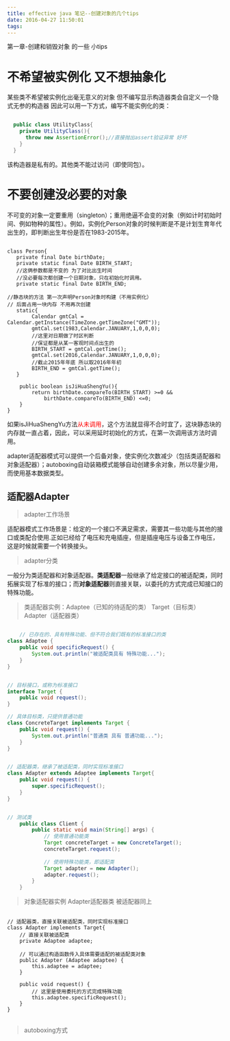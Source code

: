 ```yaml
---
title: effective java 笔记--创建对象的几个tips
date: 2016-04-27 11:50:01
tags:
---
```

第一章-创建和销毁对象 的一些 小tips

<!-- more -->
# 不希望被实例化 又不想抽象化
某些类不希望被实例化出毫无意义的对象 但不编写显示构造器类会自定义一个隐式无参的构造器 因此可以用一下方式，编写不能实例化的类：

```java

  public class UtilityClass{
    private UtilityClass(){
      throw new AssertionError();//直接抛出assert验证异常 好坏
    }
  }
```
该构造器是私有的。其他类不能过访问（即使同包）。

# 不要创建没必要的对象

不可变的对象一定要重用（singleton）；重用绝逼不会变的对象（例如计时初始时间、例如物种的属性）。例如，实例化Person对象的时候判断是不是计划生育年代出生的，即判断出生年份是否在1983-2015年。

```

class Person{
   private final Date birthDate;
   private static final Date BIRTH_START;
   //这俩参数都是不变的 为了对比出生时间 
   //没必要每次都创建一个日期对象，只在初始化时调用。
   private static final Date BIRTH_END; 

//静态块的方法 第一次声明Person对象时构建（不用实例化）
// 后面占用一块内存 不用再次创建
   static{
        Calendar gmtCal = Calendar.getInstance(TimeZone.getTimeZone("GMT"));
        gmtCal.set(1983,Calendar.JANUARY,1,0,0,0);
        //这里对日期做了时区判断 
        //保证都是从某一客观时间点出生的
        BIRTH_START = gmtCal.getTime();
        gmtCal.set(2016,Calendar.JANUARY,1,0,0,0);
        //截止2015年年底 所以取2016年年初
        BIRTH_END = gmtCal.getTime();
   }

    public boolean isJiHuaShengYu(){
        return birthDate.compareTo(BIRTH_START) >=0 &&
            birthDate.compareTo(BIRTH_END) <=0;
    }
}
```

如果isJiHuaShengYu方法<font color="red">从未调用</font>，这个方法就显得不合时宜了，这块静态块的内存就一直占着，因此，可以采用延时初始化的方式，在第一次调用该方法时调用。

adapter适配器模式可以提供一个后备对象，使实例化次数减少（包括类适配器和对象适配器）；autoboxing自动装箱模式能够自动创建多余对象，所以尽量少用，而使用基本数据类型。

## 适配器Adapter

>adapter工作场景

适配器模式工作场景是：给定的一个接口不满足需求，需要其一些功能与其他的接口或类配合使用.正如已经给了电压和充电插座，但是插座电压与设备工作电压，这是时候就需要一个转换接头。

>adapter分类 

一般分为类适配器和对象适配器。**类适配器**一般继承了给定接口的被适配类，同时拓展实现了标准的接口；而**对象适配器**则直接关联，以委托的方式完成已知接口的特殊功能。

>类适配器实例：Adaptee（已知的待适配的类） Target（目标类） Adapter（适配器类）


```java

    // 已存在的、具有特殊功能、但不符合我们既有的标准接口的类
class Adaptee {
    public void specificRequest() {
        System.out.println("被适配类具有 特殊功能...");
    }
}
```

```java

// 目标接口，或称为标准接口
interface Target {
    public void request();
}

// 具体目标类，只提供普通功能
class ConcreteTarget implements Target {
    public void request() {
        System.out.println("普通类 具有 普通功能...");
    }
}
```

```java

// 适配器类，继承了被适配类，同时实现标准接口
class Adapter extends Adaptee implements Target{
    public void request() {
        super.specificRequest();
    }
}
```

```java

// 测试类
    public class Client {
        public static void main(String[] args) {
            // 使用普通功能类
            Target concreteTarget = new ConcreteTarget();
            concreteTarget.request();
            
            // 使用特殊功能类，即适配类
            Target adapter = new Adapter();
            adapter.request();
        }
    }
```

> 对象适配器实例 Adapter适配器类 被适配器同上

```

// 适配器类，直接关联被适配类，同时实现标准接口
class Adapter implements Target{
    // 直接关联被适配类
    private Adaptee adaptee;
    
    // 可以通过构造函数传入具体需要适配的被适配类对象
    public Adapter (Adaptee adaptee) {
        this.adaptee = adaptee;
    }
    
    public void request() {
        // 这里是使用委托的方式完成特殊功能
        this.adaptee.specificRequest();
    }
}
```
##
> autoboxing方式